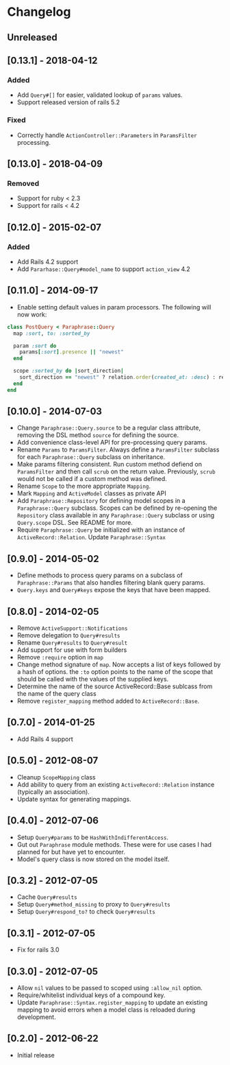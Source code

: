 # Changelog

## Unreleased

## [0.13.1] - 2018-04-12
### Added
* Add `Query#[]` for easier, validated lookup of `params` values.
* Support released version of rails 5.2

### Fixed
* Correctly handle `ActionController::Parameters` in `ParamsFilter` processing.

## [0.13.0] - 2018-04-09
### Removed
* Support for ruby < 2.3
* Support for rails < 4.2

## [0.12.0] - 2015-02-07
### Added
* Add Rails 4.2 support
* Add `Pararhase::Query#model_name` to support `action_view` 4.2

## [0.11.0] - 2014-09-17

* Enable setting default values in param processors. The following will now
  work:

```ruby
class PostQuery < Paraphrase::Query
  map :sort, to: :sorted_by

  param :sort do
    params[:sort].presence || "newest"
  end

  scope :sorted_by do |sort_direction|
    sort_direction == "newest" ? relation.order(created_at: :desc) : relation.order(:created_at)
  end
end
```

## [0.10.0] - 2014-07-03

* Change `Paraphrase::Query.source` to be a regular class attribute, removing
  the DSL method `source` for defining the source.
* Add convenience class-level API for pre-processing query params.
* Rename `Params` to `ParamsFilter`. Always define a `ParamsFilter` subclass
  for each `Paraphrase::Query` subclass on inheritance.
* Make params filtering consistent. Run custom method defiend on `ParamsFilter`
  and then call `scrub` on the return value. Previously, `scrub` would not be
  called if a custom method was defined.
* Rename `Scope` to the more appropriate `Mapping`.
* Mark `Mapping` and `ActiveModel` classes as private API
* Add `Paraphrase::Repository` for defining model scopes in a
  `Paraphrase::Query` subclass.  Scopes can be defined by re-opening the
  `Repository` class available in any `Paraphrase::Query` subclass or using
  `Query.scope` DSL. See README for more.
* Require `Paraphrase::Query` be initialized with an instance of
  `ActiveRecord::Relation`. Update `Paraphrase::Syntax`

## [0.9.0] - 2014-05-02

* Define methods to process query params on a subclass of `Paraphrase::Params`
  that also handles filtering blank query params.
* `Query.keys` and `Query#keys` expose the keys that have been mapped.

## [0.8.0] - 2014-02-05

* Remove `ActiveSupport::Notifications`
* Remove delegation to `Query#results`
* Rename `Query#results` to `Query#result`
* Add support for use with form builders
* Remove `:require` option in `map`
* Change method signature of `map`. Now accepts a list of keys followed by a
  hash of options. the `:to` option points to the name of the scope that should
  be called with the values of the supplied keys.
* Determine the name of the source ActiveRecord::Base sublcass from the name of
  the query class
* Remove `register_mapping` method added to `ActiveRecord::Base`.

## [0.7.0] - 2014-01-25

* Add Rails 4 support

## [0.5.0] - 2012-08-07

* Cleanup `ScopeMapping` class
* Add ability to query from an existing `ActiveRecord::Relation` instance
  (typically an association).
* Update syntax for generating mappings.

## [0.4.0] - 2012-07-06

* Setup `Query#params` to be `HashWithIndifferentAccess`.
* Gut out `Paraphrase` module methods. These were for use cases I had planned
  for but have yet to encounter.
* Model's query class is now stored on the model itself.

## [0.3.2] - 2012-07-05

* Cache `Query#results`
* Setup `Query#method_missing` to proxy to `Query#results`
* Setup `Query#respond_to?` to check `Query#results`

## [0.3.1] - 2012-07-05

* Fix for rails 3.0

## [0.3.0] - 2012-07-05

* Allow `nil` values to be passed to scoped using `:allow_nil` option.
* Require/whitelist individual keys of a compound key.
* Update `Paraphrase::Syntax.register_mapping` to update an existing mapping to
avoid errors when a model class is reloaded during development.

## [0.2.0] - 2012-06-22

* Initial release

